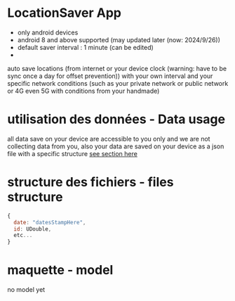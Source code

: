 # LocationSaver App

- only android devices 
- android 8 and above supported (may updated later (now: 2024/9/26))
- default saver interval : 1 minute (can be edited)
- 

auto save locations (from internet or your device clock (warning: have to be sync once a day for offset prevention)) with your own interval and your specific network conditions 
(such as your private network or public network or 4G even 5G with conditions from your handmade)

# utilisation des données - Data usage

all data save on your device are accessible to you only and we are not collecting data from you, also your data are saved on your device as a json file
with a specific structure [see section here](#structure-des-fichiers---files-structure)

# structure des fichiers - files structure

```js
{ 
  date: "datesStampHere",
  id: UDouble,
  etc...
}
```

# maquette - model

no model yet

<!-- end page -->